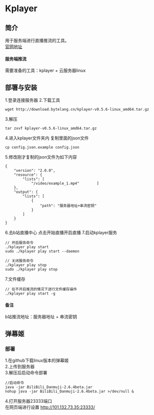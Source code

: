 # Kplayer
## 简介
用于服务端进行直播推流的工具。<br/>
[官网地址](https://docs.kplayer.net/v0.5.8/)

#### 服务端推流
需要准备的工具：kplayer + 云服务器linux

## 部署与安装
1.登录连接服务器
2.下载工具
```
wget http://download.bytelang.cn/kplayer-v0.5.6-linux_amd64.tar.gz
```
3.解压
```
tar zxvf kplayer-v0.5.6-linux_amd64.tar.gz
```
4.进入kplayer文件夹内 复制里面的json文件
```
cp config.json.example config.json
```
5.修改刚才复制的json文件为如下内容
```
{
    "version": "2.0.0",
    "resource": {
        "lists": [
            "/video/example_1.mp4"        ]
    },
    "output": {
        "lists": [
            {
                "path": "服务器地址+串流密钥"
            }
        ]
    }
}
```
6.去b站直播中心 点击开始直播开启直播
7.启动kplayer服务
```
// 开启服务命令
./kplayer play start
sudo ./kplayer play start --daemon

// 关闭服务命令
./kplayer play stop
sudo ./kplayer play stop
```
7.文件缓存
```
// 在不开启推流的情况下进行文件缓存操作
./kplayer play start -g
```

#### 备注
b站推流地址：服务器地址 + 串流密钥

## 弹幕姬
### 部署
1.在github下载linux版本的弹幕姬<br/>
2.上传到服务器<br/>
3.解压后启动命令部署<br/>
```
//启动命令
java -jar BiliBili_Danmuji-2.6.4beta.jar
nohup java -jar BiliBili_Danmuji-2.6.4beta.jar >/dev/null &
```
4.打开服务器23333端口<br/>
在网页端进行设置
http://101.132.73.35:23333/





